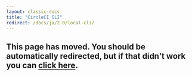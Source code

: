 ```yaml
---
layout: classic-docs
title: "CircleCI CLI"
redirect: /docs/ja/2.0/local-cli/
---
```


<h2>This page has moved. You should be automatically redirected, but if that didn't work you can <a href="/docs/2.0/local-cli/">click here</a>.</h2>


